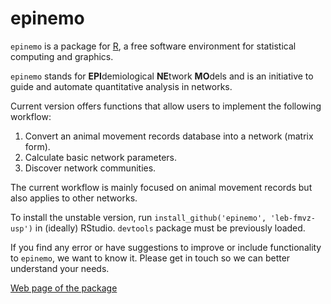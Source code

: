 epinemo
====
  
  `epinemo` is a package for [R](http://www.r-project.org/), a free software environment for statistical computing and graphics. 


`epinemo` stands for **EPI**demiological **NE**twork **MO**dels and is an initiative to guide and automate quantitative analysis in networks.

Current version offers functions that allow users to implement the following workflow:
  
1. Convert an animal movement records database into a network (matrix form).
2. Calculate basic network parameters.
3. Discover network communities.

The current workflow is mainly focused on animal movement records but also applies to other networks. 

To install the unstable version, run `install_github('epinemo', 'leb-fmvz-usp')` in (ideally) RStudio. `devtools` package must be previously loaded.

If you find any error or have suggestions to improve or include functionality to `epinemo`, we want to know it. Please get in touch so we can better understand your needs.

[Web page of the package](http://leb-fmvz-usp.github.io/epinemo/)  
